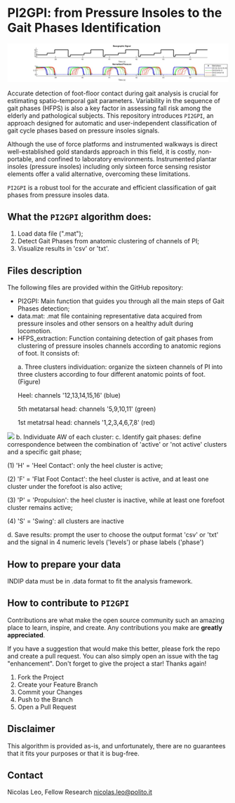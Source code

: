 # PI2GPI: from Pressure Insoles to the Gait Phases Identification

<p align="center">
<img  src="https://github.com/NicolasLeo-hub/PI-GaPhI/blob/main/detection_example.jpg" width="2000"/>
</p>

Accurate detection of foot-floor contact during gait analysis is crucial for estimating spatio-temporal gait parameters. Variability in the sequence of gait phases (HFPS) is also a key factor in assessing fall risk among the elderly and pathological subjects. This repository introduces ```PI2GPI```, an approach designed for automatic and user-independent classification of gait cycle phases based on pressure insoles signals.

Although the use of force platforms and instrumented walkways is direct well-established gold standards approach in this field, it is costly, non-portable, and confined to laboratory environments. Instrumented plantar insoles (pressure insoles) including only sixteen force sensing resistor elements offer a valid alternative, overcoming these limitations.

```PI2GPI``` is a robust tool for the accurate and efficient classification of gait phases from pressure insoles data.


## What the ```PI2GPI``` algorithm does:
1.	Load data file (".mat");
2.	Detect Gait Phases from anatomic clustering of channels of PI;
3.	Visualize results in 'csv' or 'txt'.

## Files description
The following files are provided within the GitHub repository:
- PI2GPI: Main function that guides you through all the main steps of Gait Phases detection;
- data.mat: .mat file containing representative data acquired from pressure insoles and other sensors on a healthy adult during locomotion.
- HFPS_extraction: Function containing detection of gait phases from clustering of pressure insoles channels according to anatomic regions of foot. It consists of:</p>
  a. Three clusters individuation: organize the sixteen channels of PI into three clusters according to four different anatomic points of foot. (Figure) </p>
      Heel: channels '12,13,14,15,16' (blue) </p>
      5th metatarsal head: channels '5,9,10,11' (green) </p>
      1st metatrsal head: channels '1,2,3,4,6,7,8' (red) </p>
<img  src="https://github.com/Biolab-PoliTO/PI-GaPhI/blob/main/PI_clusters.jpg" width="75"/>
  b. Individuate AW of each cluster: 
  c. Identify gait phases: define correspondence between the combination of 'active' or 'not active' clusters and a specific gait phase; </p>
      (1)	'H' = 'Heel Contact':  only the heel cluster is active;</p>
      (2)	'F' = 'Flat Foot Contact': the heel cluster is active, and at least one cluster under the forefoot is also active;</p>
      (3)	'P' = 'Propulsion': the heel cluster is inactive, while at least one forefoot cluster remains active;</p>
      (4) 'S' = 'Swing': all clusters are inactive</p>
 
  d. Save results: prompt the user to choose the output format 'csv' or 'txt' and the signal in 4 numeric levels ('levels') or phase labels ('phase')


## How to prepare your data
INDIP data must be in .data format to fit the analysis framework.


## How to contribute to ```PI2GPI```
Contributions are what make the open source community such an amazing place to learn, inspire, and create. Any contributions you make are **greatly appreciated**.

If you have a suggestion that would make this better, please fork the repo and create a pull request. You can also simply open an issue with the tag "enhancement".
Don't forget to give the project a star! Thanks again!
1. Fork the Project
2. Create your Feature Branch
3. Commit your Changes
4. Push to the Branch
5. Open a Pull Request

## Disclaimer
This algorithm is provided as-is, and unfortunately, there are no guarantees that it fits your purposes or that it is bug-free.

## Contact
Nicolas Leo, Fellow Research
nicolas.leo@polito.it
